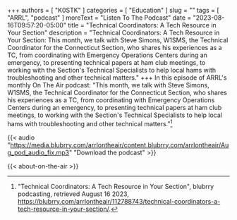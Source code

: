 +++
authors = [ "K0STK" ]
categories = [ "Education" ]
slug = ""
tags = [ "ARRL", "podcast" ]
moreText = "Listen To The Podcast"
date = "2023-08-16T09:57:20-05:00"
title = "Technical Coordinators: A Tech Resource in Your Section"
description = "Technical Coordinators: A Tech Resource in Your Section: This month, we talk with Steve Simons, W1SMS, the Technical Coordinator for the Connecticut Section, who shares his experiences as a TC, from coordinating with Emergency Operations Centers during an emergency, to presenting technical papers at ham club meetings, to working with the Section's Technical Specialists to help local hams with troubleshooting and other technical matters."
+++
In this episode of ARRL's monthly On The Air podcast: "This month, we
talk with Steve Simons, W1SMS, the Technical Coordinator for the
Connecticut Section, who shares his experiences as a TC, from
coordinating with Emergency Operations Centers during an emergency, to
presenting technical papers at ham club meetings, to working with the
Section's Technical Specialists to help local hams with troubleshooting
and other technical matters."[^1]

[^1]: "Technical Coordinators: A Tech Resource in Your Section", blubrry podcasting, retrieved August 16 2023, https://blubrry.com/arrlontheair/112788743/technical-coordinators-a-tech-resource-in-your-section/.

<!--more-->

{{< audio "https://media.blubrry.com/arrlontheair/content.blubrry.com/arrlontheair/Aug_pod_audio_fix.mp3" "Download the podcast" >}}

{{< about-on-the-air >}}
